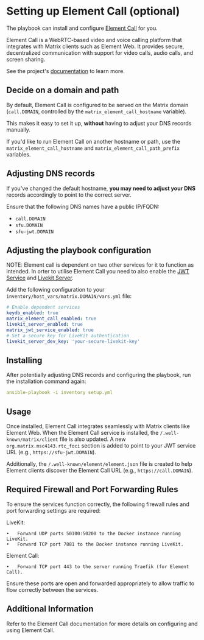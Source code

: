 # Setting up Element Call (optional)

The playbook can install and configure [Element Call](https://github.com/vector-im/element-call) for you.

Element Call is a WebRTC-based video and voice calling platform that integrates with Matrix clients such as Element Web. It provides secure, decentralized communication with support for video calls, audio calls, and screen sharing.

See the project's [documentation](https://github.com/vector-im/element-call) to learn more.

## Decide on a domain and path

By default, Element Call is configured to be served on the Matrix domain (`call.DOMAIN`, controlled by the `matrix_element_call_hostname` variable).

This makes it easy to set it up, **without** having to adjust your DNS records manually.

If you'd like to run Element Call on another hostname or path, use the `matrix_element_call_hostname` and `matrix_element_call_path_prefix` variables.

## Adjusting DNS records

If you've changed the default hostname, **you may need to adjust your DNS** records accordingly to point to the correct server.

Ensure that the following DNS names have a public IP/FQDN:
- `call.DOMAIN`
- `sfu.DOMAIN`
- `sfu-jwt.DOMAIN`

## Adjusting the playbook configuration

NOTE: Element call is dependent on two other services for it to function as intended. In orter to utilise Element Call you need to also enable the [JWT Service](configuring-playbook-jwt-service.md) and [Livekit Server](configuring-playbook-livekit-server.md).


Add the following configuration to your `inventory/host_vars/matrix.DOMAIN/vars.yml` file:

```yaml
# Enable dependent services
keydb_enabled: true
matrix_element_call_enabled: true
livekit_server_enabled: true
matrix_jwt_service_enabled: true
# Set a secure key for LiveKit authentication
livekit_server_dev_key: 'your-secure-livekit-key'
```

## Installing
After potentially adjusting DNS records and configuring the playbook, run the installation command again:
```yaml
ansible-playbook -i inventory setup.yml
```

## Usage
Once installed, Element Call integrates seamlessly with Matrix clients like Element Web. When the Element Call service is installed, the `/.well-known/matrix/client` file is also updated. A new `org.matrix.msc4143.rtc_foci` section is added to point to your JWT service URL (e.g., `https://sfu-jwt.DOMAIN`).

Additionally, the `/.well-known/element/element.json` file is created to help Element clients discover the Element Call URL (e.g., `https://call.DOMAIN`).

## Required Firewall and Port Forwarding Rules

To ensure the services function correctly, the following firewall rules and port forwarding settings are required:

LiveKit:

	•	Forward UDP ports 50100:50200 to the Docker instance running LiveKit.
	•	Forward TCP port 7881 to the Docker instance running LiveKit.

Element Call:

	•	Forward TCP port 443 to the server running Traefik (for Element Call).

Ensure these ports are open and forwarded appropriately to allow traffic to flow correctly between the services.

## Additional Information

Refer to the Element Call documentation for more details on configuring and using Element Call.
